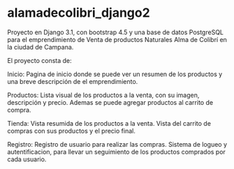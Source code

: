 # alamadecolibri_django2

Proyecto en Django 3.1, con bootstrap 4.5 y una base de datos PostgreSQL para el emprendimiento de Venta de 
productos Naturales Alma de Colibrí en la ciudad de Campana.

El proyecto consta de:

Inicio:
  Pagina de inicio donde se puede ver un resumen de los productos y una breve descripción de el emprendimiento.

Productos:
  Lista visual de los productos a la venta, con su imagen, descripción y precio. Ademas se puede agregar productos
  al carrito de compra.
  
Tienda:
  Vista resumida de los productos a la venta. Vista del carrito de compras con sus productos y el precio final.

Registro:
  Registro de usuario para realizar las compras. Sistema de logueo y autentificacion, para llevar un seguimiento de 
  los productos comprados por cada usuario.
